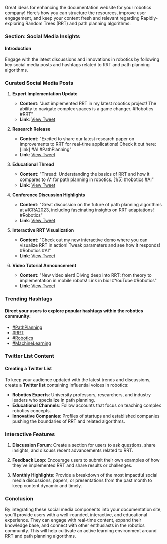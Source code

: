 Great ideas for enhancing the documentation website for your robotics company! Here’s how you can structure the resources, improve user engagement, and keep your content fresh and relevant regarding Rapidly-exploring Random Trees (RRT) and path planning algorithms:

### Section: Social Media Insights

#### Introduction
Engage with the latest discussions and innovations in robotics by following key social media posts and hashtags related to RRT and path planning algorithms.

### Curated Social Media Posts

1. **Expert Implementation Update**
   - **Content**: "Just implemented RRT in my latest robotics project! The ability to navigate complex spaces is a game changer. #Robotics #RRT"
   - **Link**: [View Tweet](https://twitter.com/robotics_expert/status/xxxxx)

2. **Research Release**
   - **Content**: "Excited to share our latest research paper on improvements to RRT for real-time applications! Check it out here: [link] #AI #PathPlanning"
   - **Link**: [View Tweet](https://twitter.com/research_lab/status/xxxxx)

3. **Educational Thread**
   - **Content**: "Thread: Understanding the basics of RRT and how it compares to A* for path planning in robotics. [1/5] #robotics #AI"
   - **Link**: [View Tweet](https://twitter.com/educational_guide/status/xxxxx)

4. **Conference Discussion Highlights**
   - **Content**: "Great discussion on the future of path planning algorithms at #ICRA2023, including fascinating insights on RRT adaptations! #Robotics"
   - **Link**: [View Tweet](https://twitter.com/icra_conf/status/xxxxx)

5. **Interactive RRT Visualization**
   - **Content**: "Check out my new interactive demo where you can visualize RRT in action! Tweak parameters and see how it responds! #Robotics #AI"
   - **Link**: [View Tweet](https://twitter.com/dev_username/status/xxxxx)

6. **Video Tutorial Announcement**
   - **Content**: "New video alert! Diving deep into RRT: from theory to implementation in mobile robots! Link in bio! #YouTube #Robotics"
   - **Link**: [View Tweet](https://twitter.com/youtube_creator/status/xxxxx)

### Trending Hashtags

#### Direct your users to explore popular hashtags within the robotics community:

- [#PathPlanning](https://twitter.com/hashtag/PathPlanning)
- [#RRT](https://twitter.com/hashtag/RRT)
- [#Robotics](https://twitter.com/hashtag/Robotics)
- [#MachineLearning](https://twitter.com/hashtag/MachineLearning)

### Twitter List Content

#### Creating a Twitter List
To keep your audience updated with the latest trends and discussions, create a **Twitter list** containing influential voices in robotics:

- **Robotics Experts**: University professors, researchers, and industry leaders who specialize in path planning.
- **Educational Channels**: Follow accounts that focus on teaching complex robotics concepts.
- **Innovative Companies**: Profiles of startups and established companies pushing the boundaries of RRT and related algorithms.

### Interactive Features

1. **Discussion Forum**: Create a section for users to ask questions, share insights, and discuss recent advancements related to RRT.

2. **Feedback Loop**: Encourage users to submit their own examples of how they’ve implemented RRT and share results or challenges.

3. **Monthly Highlights**: Provide a breakdown of the most impactful social media discussions, papers, or presentations from the past month to keep content dynamic and timely.

### Conclusion

By integrating these social media components into your documentation site, you’ll provide users with a well-rounded, interactive, and educational experience. They can engage with real-time content, expand their knowledge base, and connect with other enthusiasts in the robotics community. This will help cultivate an active learning environment around RRT and path planning algorithms.